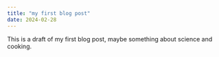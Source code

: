 ```yaml
---
title: "my first blog post"
date: 2024-02-28
---
```



This is a draft of my first blog post, maybe something about science and cooking.
